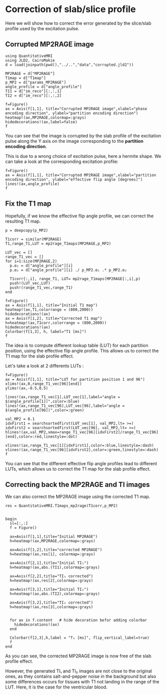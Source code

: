 # Correction of slab/slice profile

Here we will show how to correct the error generated by the slice/slab profile used by the excitation pulse.

## Corrupted MP2RAGE image

```@example slab
using QuantitativeMRI
using JLD2, CairoMakie
d = load(joinpath(pwd(),"../..","data","corrupted.jld2"))

MP2RAGE = d["MP2RAGE"]
T1map = d["T1map"]
p_MP2 = d["params_MP2RAGE"]
angle_profile = d["angle_profile"]
TI1 = d["im_reco"][:,:,1]
TI2 = d["im_reco"][:,:,2]

f=Figure()
ax = Axis(f[1,1], title="Corrupted MP2RAGE image",xlabel="phase encoding direction", ylabel="partition encoding direction")
heatmap!(ax,MP2RAGE,colormap=:grays)
hidedecorations!(ax,label=false)
f
```

You can see that the image is corrupted by the slab profile of the excitation pulse along the Y axis on the image corresponding to the **partition encoding direction**.

This is due to a wrong choice of excitation pulse, here a hermite shape. We can take a look at the corresponding excitation profile:

```@example slab
f=Figure()
ax = Axis(f[1,1], title="Corrupted MP2RAGE image",xlabel="partition encoding direction", ylabel="effective flip angle [degrees]")
lines!(ax,angle_profile)
f
```

## Fix the T1 map
Hopefully, if we know the effective flip angle profile, we can correct the resulting T1 map.


```@example slab
p = deepcopy(p_MP2)

T1corr = similar(MP2RAGE)
T1,range_T1,LUT = mp2rage_T1maps(MP2RAGE,p_MP2)

LUT_vec = []
range_T1_vec = []
for i=1:size(MP2RAGE,2)
  p.α₁ = d["angle_profile"][i]
  p.α₂ = d["angle_profile"][i] ./ p_MP2.α₁ .* p_MP2.α₂

  T1corr[:,i], range_T1, LUT= mp2rage_T1maps(MP2RAGE[:,i],p)
  push!(LUT_vec,LUT)
  push!(range_T1_vec,range_T1)
end

f=Figure()
ax = Axis(f[1,1], title="Initial T1 map")
heatmap!(ax,T1,colorrange = (800,2000))
hidedecorations!(ax)
ax = Axis(f[1,2], title="Corrected T1 map")
h=heatmap!(ax,T1corr,colorrange = (800,2000))
hidedecorations!(ax)
Colorbar(f[1,3], h, label="T1 [ms]")
f
```

The idea is to compute different lookup table (LUT) for each partition position, using the effective flip angle profile. This allows us to correct the T1 map for the slab profile effect.

Let's take a look at 2 differents LUTs :

```@example slab
f=Figure()
ax = Axis(f[1,1], title="LUT for partition position 1 and 96")
xlims!(ax,0,range_T1_vec[96][end])
ylims!(ax,-0.5,0.5)

lines!(ax,range_T1_vec[1],LUT_vec[1],label="angle = $(angle_profile[1])",color=:blue)
lines!(ax,range_T1_vec[96],LUT_vec[96],label="angle = $(angle_profile[96])",color=:green)

val_MP2 = 0.1
idxFirst1 = searchsortedfirst(LUT_vec[1], val_MP2,lt= >=)
idxFirst2 = searchsortedfirst(LUT_vec[96], val_MP2,lt= >=)
hlines!(ax,val_MP2,xmax=range_T1_vec[96][idxFirst2]/range_T1_vec[96][end],color=:red,linestyle=:dot)

vlines!(ax,range_T1_vec[1][idxFirst1],color=:blue,linestyle=:dash)
vlines!(ax,range_T1_vec[96][idxFirst2],color=:green,linestyle=:dash)
f
```

You can see that the different effective flip angle profiles lead to different LUTs, which allows us to correct the T1 map for the slab profile effect.

## Correcting back the MP2RAGE and TI images

We can also correct the MP2RAGE image using the corrected T1 map.

```@example slab
res = QuantitativeMRI.T1maps_mp2rage(T1corr,p_MP2) 


begin
  sl=[:,:]
  f = Figure()

  ax=Axis(f[1,1],title="Initial MP2RAGE")
  h=heatmap!(ax,MP2RAGE,colormap=:grays)

  ax=Axis(f[1,2],title="corrected MP2RAGE")
  h=heatmap!(ax,res[1], colormap=:grays)

  ax=Axis(f[2,1],title="Initial TI₁")
  h=heatmap!(ax,abs.(TI1),colormap=:grays)

  ax=Axis(f[2,2],title="TI₁ corrected")
  h=heatmap!(ax,res[2],colormap=:grays)

  ax=Axis(f[3,1],title="Initial TI₂")
  h=heatmap!(ax,abs.(TI2),colormap=:grays)

  ax=Axis(f[3,2],title="TI₂ corrected")
  h=heatmap!(ax,res[3],colormap=:grays)


  for ax in f.content   # hide decoration befor adding colorbar
    hidedecorations!(ax)
  end

  Colorbar(f[2,3],h,label = "T₁ [ms]", flip_vertical_label=true)
  f
end
```

As you can see, the corrected MP2RAGE image is now free of the slab profile effect. 

However, the generated TI₁ and TI₂ images are not close to the original ones, as they contains salt-and-pepper noise in the background but also some differences occurs for tissues with T1 not landing in the range of the LUT. Here, it is the case for the ventricular blood.

